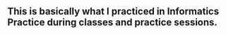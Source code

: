 ## This is basically what I practiced in Informatics Practice during classes and practice sessions.
